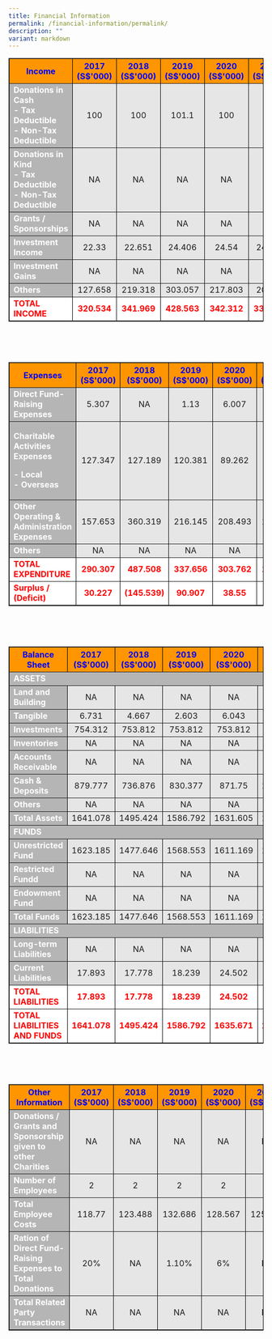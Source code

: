 ```yaml
---
title: Financial Information
permalink: /financial-information/permalink/
description: ""
variant: markdown
---
```

<table width="100%" border="1" style="background-color: #ff9500; border-color: #000000;">
<tbody>
<tr>
<th style="width: 314.121px;"><span style="color: #0000ff;"><strong>Income</strong></span></th>
<th style="width: 113.809px; text-align: center;"><span style="color: #0000ff;"><strong>2017</strong></span><br><span style="color: #0000ff;"><strong>(S$'000)</strong></span></th>
<th style="width: 113.809px; text-align: center;"><span style="color: #0000ff;"><strong>2018</strong></span><br><span style="color: #0000ff;"><strong>(S$'000)</strong></span></th>
<th style="width: 113.809px; text-align: center;"><span style="color: #0000ff;"><strong>2019</strong></span><br><span style="color: #0000ff;"><strong>(S$'000)</strong></span></th>
<th style="width: 113.809px; text-align: center;"><span style="color: #0000ff;"><strong>2020</strong></span><br><span style="color: #0000ff;"><strong>(S$'000)</strong></span></th>
<th style="width: 113.965px; text-align: center;"><span style="color: #0000ff;"><strong>2021</strong></span><br><span style="color: #0000ff;"><strong>(S$'000)</strong></span></th>
<th style="width: 113.965px; text-align: center;"><span style="color: #0000ff;"><strong>2022<br>(S$'000)</strong></span></th>
<th style="width: 113.965px; text-align: center;"><span style="color: #0000ff;"><strong>2023<br>(S$'000)</strong></span></th>
</tr>
<tr>
<td style="background-color: #b5b5b5; width: 314.121px;"><span style="color: #ffffff;"><strong>Donations in Cash</strong></span><br><span style="color: #ffffff;"><strong>- Tax Deductible</strong></span><br><span style="color: #ffffff;"><strong>- Non-Tax Deductible</strong></span></td>
<td style="background-color: #e6e6e6; width: 113.809px; text-align: center;">100</td>
<td style="background-color: #e6e6e6; width: 113.809px; text-align: center;">100</td>
<td style="background-color: #e6e6e6; width: 113.809px; text-align: center;">101.1</td>
<td style="background-color: #e6e6e6; width: 113.809px; text-align: center;">100</td>
<td style="background-color: #e6e6e6; width: 113.965px; text-align: center;">100</td>
<td style="background-color: #e6e6e6; width: 113.965px; text-align: center;">110</td>
<td style="background-color: #e6e6e6; width: 113.965px; text-align: center;">65.150</td>
</tr>
<tr>
<td style="background-color: #b5b5b5; width: 314.121px;"><span style="color: #ffffff;"><strong>Donations in Kind</strong></span><br><span style="color: #ffffff;"><strong>- Tax Deductible</strong></span><br><span style="color: #ffffff;"><strong>- Non-Tax Deductible</strong></span></td>
<td style="background-color: #e6e6e6; width: 113.809px; text-align: center;">NA</td>
<td style="background-color: #e6e6e6; width: 113.809px; text-align: center;">NA</td>
<td style="background-color: #e6e6e6; width: 113.809px; text-align: center;">NA</td>
<td style="background-color: #e6e6e6; width: 113.809px; text-align: center;">NA</td>
<td style="background-color: #e6e6e6; width: 113.965px; text-align: center;">NA</td>
<td style="background-color: #e6e6e6; width: 113.965px; text-align: center;">NA</td>
<td style="background-color: #e6e6e6; width: 113.965px; text-align: center;">NA</td>
</tr>
<tr>
<td style="background-color: #b5b5b5; width: 314.121px;"><span style="color: #ffffff;"><strong>Grants / Sponsorships</strong></span></td>
<td style="background-color: #e6e6e6; width: 113.809px; text-align: center;">NA</td>
<td style="background-color: #e6e6e6; width: 113.809px; text-align: center;">NA</td>
<td style="background-color: #e6e6e6; width: 113.809px; text-align: center;">NA</td>
<td style="background-color: #e6e6e6; width: 113.809px; text-align: center;">NA</td>
<td style="background-color: #e6e6e6; width: 113.965px; text-align: center;">NA</td>
<td style="background-color: #e6e6e6; width: 113.965px; text-align: center;">2.374</td>
<td style="background-color: #e6e6e6; width: 113.965px; text-align: center;">NA</td>
</tr>
<tr>
<td style="background-color: #b5b5b5; width: 314.121px;"><span style="color: #ffffff;"><strong>Investment Income</strong></span></td>
<td style="background-color: #e6e6e6; width: 113.809px; text-align: center;">22.33</td>
<td style="background-color: #e6e6e6; width: 113.809px; text-align: center;">22.651</td>
<td style="background-color: #e6e6e6; width: 113.809px; text-align: center;">24.406</td>
<td style="background-color: #e6e6e6; width: 113.809px; text-align: center;">24.54</td>
<td style="background-color: #e6e6e6; width: 113.965px; text-align: center;">24.741</td>
<td style="background-color: #e6e6e6; width: 113.965px; text-align: center;">7.375</td>
<td style="background-color: #e6e6e6; width: 113.965px; text-align: center;">13.148</td>
</tr>
<tr>
<td style="background-color: #b5b5b5; width: 314.121px;"><span style="color: #ffffff;"><strong>Investment Gains</strong></span></td>
<td style="background-color: #e6e6e6; width: 113.809px; text-align: center;">NA</td>
<td style="background-color: #e6e6e6; width: 113.809px; text-align: center;">NA</td>
<td style="background-color: #e6e6e6; width: 113.809px; text-align: center;">NA</td>
<td style="background-color: #e6e6e6; width: 113.809px; text-align: center;">NA</td>
<td style="background-color: #e6e6e6; width: 113.965px; text-align: center;">NA</td>
<td style="background-color: #e6e6e6; width: 113.965px; text-align: center;">NA</td>
<td style="background-color: #e6e6e6; width: 113.965px; text-align: center;">NA</td>
</tr>
<tr>
<td style="background-color: #b5b5b5; width: 314.121px;"><span style="color: #ffffff;"><strong>Others</strong></span></td>
<td style="background-color: #e6e6e6; width: 113.809px; text-align: center;">127.658</td>
<td style="background-color: #e6e6e6; width: 113.809px; text-align: center;">219.318</td>
<td style="background-color: #e6e6e6; width: 113.809px; text-align: center;">303.057</td>
<td style="background-color: #e6e6e6; width: 113.809px; text-align: center;">217.803</td>
<td style="background-color: #e6e6e6; width: 113.965px; text-align: center;">205.61</td>
<td style="background-color: #e6e6e6; width: 113.965px; text-align: center;">116.065</td>
<td style="background-color: #e6e6e6; width: 113.965px; text-align: center;">54.720</td>
</tr>
<tr>
<td style="background-color: #ffffff; width: 314.121px;"><span style="color: #ff0000;"><strong>TOTAL INCOME</strong></span></td>
<td style="background-color: #ffffff; width: 113.809px; text-align: center;"><span style="color: #ff0000;"><strong>320.534</strong></span></td>
<td style="background-color: #ffffff; width: 113.809px; text-align: center;"><span style="color: #ff0000;"><strong>341.969</strong></span></td>
<td style="background-color: #ffffff; width: 113.809px; text-align: center;"><span style="color: #ff0000;"><strong>428.563</strong></span></td>
<td style="background-color: #ffffff; width: 113.809px; text-align: center;"><span style="color: #ff0000;"><strong>342.312</strong></span></td>
<td style="background-color: #ffffff; width: 113.965px; text-align: center;"><span style="color: #ff0000;"><strong>330.321</strong></span></td>
<td style="background-color: #ffffff; width: 113.965px; text-align: center;"><span style="color: #ff0000;"><strong>235.814</strong></span></td>
<td style="background-color: #ffffff; width: 113.965px; text-align: center;"><span style="color: #ff0000;"><strong>133.018</strong></span></td>
</tr>
</tbody>
</table>
<p>&nbsp;</p>
<p>&nbsp;</p>
<table width="100%" border="1" style="background-color: #ff9500; border-color: #000000;">
<tbody>
<tr>
<th style="width: 314.121px;"><span style="color: #0000ff;"><strong>Expenses</strong></span></th>
<th style="width: 113.809px; text-align: center;"><span style="color: #0000ff;"><strong>2017</strong></span><br><span style="color: #0000ff;"><strong>(S$'000)</strong></span></th>
<th style="width: 113.809px; text-align: center;"><span style="color: #0000ff;"><strong>2018</strong></span><br><span style="color: #0000ff;"><strong>(S$'000)</strong></span></th>
<th style="width: 113.809px; text-align: center;"><span style="color: #0000ff;"><strong>2019</strong></span><br><span style="color: #0000ff;"><strong>(S$'000)</strong></span></th>
<th style="width: 113.809px; text-align: center;"><span style="color: #0000ff;"><strong>2020</strong></span><br><span style="color: #0000ff;"><strong>(S$'000)</strong></span></th>
<th style="width: 113.965px; text-align: center;"><span style="color: #0000ff;"><strong>2021</strong></span><br><span style="color: #0000ff;"><strong>(S$'000)</strong></span></th>
<th style="width: 113.965px; text-align: center;"><span style="color: #0000ff;"><strong>2022<br>(S$'000)</strong></span></th>
<th style="width: 113.965px; text-align: center;"><span style="color: #0000ff;"><strong>2023<br>(S$'000)</strong></span></th>
</tr>
<tr>
<td style="background-color: #b5b5b5; width: 314.121px;"><span style="color: #ffffff;"><strong>Direct Fund-Raising Expenses</strong></span></td>
<td style="background-color: #e6e6e6; width: 113.809px; text-align: center;">5.307</td>
<td style="background-color: #e6e6e6; width: 113.809px; text-align: center;">NA</td>
<td style="background-color: #e6e6e6; width: 113.809px; text-align: center;">1.13</td>
<td style="background-color: #e6e6e6; width: 113.809px; text-align: center;">6.007</td>
<td style="background-color: #e6e6e6; width: 113.965px; text-align: center;">NA</td>
<td style="background-color: #e6e6e6; width: 113.965px; text-align: center;">NA</td>
<td style="background-color: #e6e6e6; width: 113.965px; text-align: center;">NA</td>
</tr>
<tr>
<td style="background-color: #b5b5b5; width: 314.121px;">
<p><span style="color: #ffffff;"><strong>Charitable Activities Expenses</strong></span></p>
<p><span style="color: #ffffff;"><strong>-&nbsp;Local</strong></span><br><span style="color: #ffffff;"><strong>- Overseas</strong></span></p>
</td>
<td style="background-color: #e6e6e6; width: 113.809px; text-align: center;">127.347</td>
<td style="background-color: #e6e6e6; width: 113.809px; text-align: center;">127.189</td>
<td style="background-color: #e6e6e6; width: 113.809px; text-align: center;">120.381</td>
<td style="background-color: #e6e6e6; width: 113.809px; text-align: center;">89.262</td>
<td style="background-color: #e6e6e6; width: 113.965px; text-align: center;">45.877</td>
<td style="background-color: #e6e6e6; width: 113.965px; text-align: center;">33.760</td>
<td style="background-color: #e6e6e6; width: 113.965px; text-align: center;">66.967</td>
</tr>
<tr>
<td style="background-color: #b5b5b5; width: 314.121px;"><span style="color: #ffffff;"><strong>Other Operating &amp; Administration Expenses</strong></span></td>
<td style="background-color: #e6e6e6; width: 113.809px; text-align: center;">157.653</td>
<td style="background-color: #e6e6e6; width: 113.809px; text-align: center;">360.319</td>
<td style="background-color: #e6e6e6; width: 113.809px; text-align: center;">216.145</td>
<td style="background-color: #e6e6e6; width: 113.809px; text-align: center;">208.493</td>
<td style="background-color: #e6e6e6; width: 113.965px; text-align: center;">152.534</td>
<td style="background-color: #e6e6e6; width: 113.965px; text-align: center;">168.490</td>
<td style="background-color: #e6e6e6; width: 113.965px; text-align: center;">222.941</td>
</tr>
<tr>
<td style="background-color: #b5b5b5; width: 314.121px;"><span style="color: #ffffff;"><strong>Others</strong></span></td>
<td style="background-color: #e6e6e6; width: 113.809px; text-align: center;">NA</td>
<td style="background-color: #e6e6e6; width: 113.809px; text-align: center;">NA</td>
<td style="background-color: #e6e6e6; width: 113.809px; text-align: center;">NA</td>
<td style="background-color: #e6e6e6; width: 113.809px; text-align: center;">NA</td>
<td style="background-color: #e6e6e6; width: 113.965px; text-align: center;">NA</td>
<td style="background-color: #e6e6e6; width: 113.965px; text-align: center;">NA</td>
<td style="background-color: #e6e6e6; width: 113.965px; text-align: center;">NA</td>
</tr>
<tr>
<td style="background-color: #ffffff;"><span style="color: #ff0000;"><strong>TOTAL EXPENDITURE</strong></span></td>
<td style="background-color: #ffffff; text-align: center;"><span style="color: #ff0000;"><strong>290.307</strong></span></td>
<td style="background-color: #ffffff; text-align: center;"><span style="color: #ff0000;"><strong>487.508</strong></span></td>
<td style="background-color: #ffffff; text-align: center;"><span style="color: #ff0000;"><strong>337.656</strong></span></td>
<td style="background-color: #ffffff; text-align: center;"><span style="color: #ff0000;"><strong>303.762</strong></span></td>
<td style="background-color: #ffffff; text-align: center;"><span style="color: #ff0000;"><strong>198.411</strong></span></td>
<td style="background-color: #ffffff; text-align: center;"><span style="color: #ff0000;"><strong>202.250</strong></span></td>
<td style="background-color: #ffffff; text-align: center;"><span style="color: #ff0000;"><strong>289.908</strong></span></td>
</tr>
<tr>
<td style="background-color: #ffffff; width: 314.121px;"><span style="color: #ff0000;"><strong>Surplus / (Deficit)</strong></span></td>
<td style="background-color: #ffffff; width: 113.809px; text-align: center;"><span style="color: #ff0000;"><strong>30.227</strong></span></td>
<td style="background-color: #ffffff; width: 113.809px; text-align: center;"><span style="color: #ff0000;"><strong>(145.539)</strong></span></td>
<td style="background-color: #ffffff; width: 113.809px; text-align: center;"><span style="color: #ff0000;"><strong>90.907</strong></span></td>
<td style="background-color: #ffffff; width: 113.809px; text-align: center;"><span style="color: #ff0000;"><strong>38.55</strong></span></td>
<td style="background-color: #ffffff; width: 113.965px; text-align: center;"><span style="color: #ff0000;"><strong>131.91</strong></span></td>
<td style="background-color: #ffffff; width: 113.965px; text-align: center;"><span style="color: #ff0000;"><strong>33.564</strong></span></td>
<td style="background-color: #ffffff; width: 113.965px; text-align: center;"><span style="color: #ff0000;"><strong>(156.890)</strong></span></td>
</tr>
</tbody>
</table>
<p>&nbsp;</p>
<p>&nbsp;</p>
<table width="100%" border="1" style="background-color: #ff9500; border-color: #000000;">
<tbody>
<tr style="height: 31px;">
<th style="width: 314.121px; height: 31px;"><span style="color: #0000ff;">Balance Sheet</span></th>
<th style="width: 113.809px; height: 31px; text-align: center;"><span style="color: #0000ff;"><strong>2017</strong></span><br><span style="color: #0000ff;"><strong>(S$'000)</strong></span></th>
<th style="width: 113.809px; height: 31px; text-align: center;"><span style="color: #0000ff;"><strong>2018</strong></span><br><span style="color: #0000ff;"><strong>(S$'000)</strong></span></th>
<th style="width: 113.809px; height: 31px; text-align: center;"><span style="color: #0000ff;"><strong>2019</strong></span><br><span style="color: #0000ff;"><strong>(S$'000)</strong></span></th>
<th style="width: 113.809px; height: 31px; text-align: center;"><span style="color: #0000ff;"><strong>2020</strong></span><br><span style="color: #0000ff;"><strong>(S$'000)</strong></span></th>
<th style="width: 113.965px; height: 31px; text-align: center;"><span style="color: #0000ff;"><strong>2021</strong></span><br><span style="color: #0000ff;"><strong>(S$'000)</strong></span></th>
<th style="width: 113.965px; height: 31px; text-align: center;"><span style="color: #0000ff;"><strong>2022<br>(S$'000)</strong></span></th>
<th style="width: 113.965px; height: 31px; text-align: center;"><span style="color: #0000ff;"><strong>2023<br>(S$'000)</strong></span></th>
</tr>
<tr style="height: 15px;">
<td colspan="8" style="background-color: #b5b5b5; width: 314.121px; height: 15px;"><strong><span style="color: #ffffff;">ASSETS</span></strong></td>
</tr>
<tr style="height: 16.8008px;">
<td style="background-color: #b5b5b5; width: 314.121px; height: 16.8008px;"><strong><span style="color: #ffffff;">Land and Building</span></strong></td>
<td style="background-color: #e6e6e6; width: 113.809px; height: 16.8008px; text-align: center;">NA</td>
<td style="background-color: #e6e6e6; width: 113.809px; height: 16.8008px; text-align: center;">NA</td>
<td style="background-color: #e6e6e6; width: 113.809px; height: 16.8008px; text-align: center;">NA</td>
<td style="background-color: #e6e6e6; width: 113.809px; height: 16.8008px; text-align: center;">NA</td>
<td style="background-color: #e6e6e6; width: 113.965px; height: 16.8008px; text-align: center;">NA</td>
<td style="background-color: #e6e6e6; width: 113.965px; height: 16.8008px; text-align: center;">NA</td>
<td style="background-color: #e6e6e6; width: 113.965px; height: 16.8008px; text-align: center;">NA</td>
</tr>
<tr style="height: 15px;">
<td style="background-color: #b5b5b5; width: 314.121px; height: 15px;"><strong><span style="color: #ffffff;">Tangible</span></strong></td>
<td style="background-color: #e6e6e6; width: 113.809px; height: 15px; text-align: center;">6.731</td>
<td style="background-color: #e6e6e6; width: 113.809px; height: 15px; text-align: center;">4.667</td>
<td style="background-color: #e6e6e6; width: 113.809px; height: 15px; text-align: center;">2.603</td>
<td style="background-color: #e6e6e6; width: 113.809px; height: 15px; text-align: center;">6.043</td>
<td style="background-color: #e6e6e6; width: 113.965px; height: 15px; text-align: center;">3.989</td>
<td style="background-color: #e6e6e6; width: 113.965px; height: 15px; text-align: center;">2.333</td>
<td style="background-color: #e6e6e6; width: 113.965px; height: 15px; text-align: center;">0.777</td>
</tr>
<tr style="height: 15px;">
<td style="background-color: #b5b5b5; width: 314.121px; height: 15px;"><strong><span style="color: #ffffff;">Investments</span></strong></td>
<td style="background-color: #e6e6e6; width: 113.809px; height: 15px; text-align: center;">754.312</td>
<td style="background-color: #e6e6e6; width: 113.809px; height: 15px; text-align: center;">753.812</td>
<td style="background-color: #e6e6e6; width: 113.809px; height: 15px; text-align: center;">753.812</td>
<td style="background-color: #e6e6e6; width: 113.809px; height: 15px; text-align: center;">753.812</td>
<td style="background-color: #e6e6e6; width: 113.965px; height: 15px; text-align: center;">253.812</td>
<td style="background-color: #e6e6e6; width: 113.965px; height: 15px; text-align: center;">250</td>
<td style="background-color: #e6e6e6; width: 113.965px; height: 15px; text-align: center;">752.500</td>
</tr>
<tr style="height: 15px;">
<td style="background-color: #b5b5b5; width: 314.121px; height: 15px;"><strong><span style="color: #ffffff;">Inventories</span></strong></td>
<td style="background-color: #e6e6e6; width: 113.809px; height: 15px; text-align: center;">NA</td>
<td style="background-color: #e6e6e6; width: 113.809px; height: 15px; text-align: center;">NA</td>
<td style="background-color: #e6e6e6; width: 113.809px; height: 15px; text-align: center;">NA</td>
<td style="background-color: #e6e6e6; width: 113.809px; height: 15px; text-align: center;">NA</td>
<td style="background-color: #e6e6e6; width: 113.965px; height: 15px; text-align: center;">NA</td>
<td style="background-color: #e6e6e6; width: 113.965px; height: 15px; text-align: center;">NA</td>
<td style="background-color: #e6e6e6; width: 113.965px; height: 15px; text-align: center;">NA</td>
</tr>
<tr style="height: 15px;">
<td style="background-color: #b5b5b5; width: 314.121px; height: 15px;"><strong><span style="color: #ffffff;">Accounts Receivable</span></strong></td>
<td style="background-color: #e6e6e6; width: 113.809px; height: 15px; text-align: center;">NA</td>
<td style="background-color: #e6e6e6; width: 113.809px; height: 15px; text-align: center;">NA</td>
<td style="background-color: #e6e6e6; width: 113.809px; height: 15px; text-align: center;">NA</td>
<td style="background-color: #e6e6e6; width: 113.809px; height: 15px; text-align: center;">NA</td>
<td style="background-color: #e6e6e6; width: 113.965px; height: 15px; text-align: center;">NA</td>
<td style="background-color: #e6e6e6; width: 113.965px; height: 15px; text-align: center;">NA</td>
<td style="background-color: #e6e6e6; width: 113.965px; height: 15px; text-align: center;">NA</td>
</tr>
<tr style="height: 15px;">
<td style="background-color: #b5b5b5; width: 314.121px; height: 15px;"><strong><span style="color: #ffffff;">Cash &amp; Deposits</span></strong></td>
<td style="background-color: #e6e6e6; width: 113.809px; height: 15px; text-align: center;">879.777</td>
<td style="background-color: #e6e6e6; width: 113.809px; height: 15px; text-align: center;">736.876</td>
<td style="background-color: #e6e6e6; width: 113.809px; height: 15px; text-align: center;">830.377</td>
<td style="background-color: #e6e6e6; width: 113.809px; height: 15px; text-align: center;">871.75</td>
<td style="background-color: #e6e6e6; width: 113.965px; height: 15px; text-align: center;">1504.398</td>
<td style="background-color: #e6e6e6; width: 113.965px; height: 15px; text-align: center;">1545.371</td>
<td style="background-color: #e6e6e6; width: 113.965px; height: 15px; text-align: center;">882.549</td>
</tr>
<tr style="height: 15px;">
<td style="background-color: #b5b5b5; width: 314.121px; height: 15px;"><strong><span style="color: #ffffff;">Others</span></strong></td>
<td style="background-color: #e6e6e6; width: 113.809px; height: 15px; text-align: center;">NA</td>
<td style="background-color: #e6e6e6; width: 113.809px; height: 15px; text-align: center;">NA</td>
<td style="background-color: #e6e6e6; width: 113.809px; height: 15px; text-align: center;">NA</td>
<td style="background-color: #e6e6e6; width: 113.809px; height: 15px; text-align: center;">NA</td>
<td style="background-color: #e6e6e6; width: 113.965px; height: 15px; text-align: center;">NA</td>
<td style="background-color: #e6e6e6; width: 113.965px; height: 15px; text-align: center;">0.222</td>
<td style="background-color: #e6e6e6; width: 113.965px; height: 15px; text-align: center;">0.443</td>
</tr>
<tr style="height: 15px;">
<td style="background-color: #b5b5b5; width: 314.121px; height: 15px;"><strong><span style="color: #ffffff;">Total Assets</span></strong></td>
<td style="background-color: #e6e6e6; width: 113.809px; height: 15px; text-align: center;">1641.078</td>
<td style="background-color: #e6e6e6; width: 113.809px; height: 15px; text-align: center;">1495.424</td>
<td style="background-color: #e6e6e6; width: 113.809px; height: 15px; text-align: center;">1586.792</td>
<td style="background-color: #e6e6e6; width: 113.809px; height: 15px; text-align: center;">1631.605</td>
<td style="background-color: #e6e6e6; width: 113.965px; height: 15px; text-align: center;">1762.199</td>
<td style="background-color: #e6e6e6; width: 113.965px; height: 15px; text-align: center;">1797.926</td>
<td style="background-color: #e6e6e6; width: 113.965px; height: 15px; text-align: center;">1636.269</td>
</tr>
<tr style="height: 15px;">
<td colspan="8" style="background-color: #b5b5b5; width: 314.121px; height: 15px;"><strong><span style="color: #ffffff;">FUNDS</span></strong></td>
</tr>
<tr style="height: 15px;">
<td style="background-color: #b5b5b5; width: 314.121px; height: 15px;"><strong><span style="color: #ffffff;">Unrestricted Fund</span></strong></td>
<td style="background-color: #e6e6e6; width: 113.809px; height: 15px; text-align: center;">1623.185</td>
<td style="background-color: #e6e6e6; width: 113.809px; height: 15px; text-align: center;">1477.646</td>
<td style="background-color: #e6e6e6; width: 113.809px; height: 15px; text-align: center;">1568.553</td>
<td style="background-color: #e6e6e6; width: 113.809px; height: 15px; text-align: center;">1611.169</td>
<td style="background-color: #e6e6e6; width: 113.965px; height: 15px; text-align: center;">1741.513</td>
<td style="background-color: #e6e6e6; width: 113.965px; height: 15px; text-align: center;">1772.577</td>
<td style="background-color: #e6e6e6; width: 113.965px; height: 15px; text-align: center;">1615.687</td>
</tr>
<tr style="height: 15px;">
<td style="background-color: #b5b5b5; width: 314.121px; height: 15px;"><strong><span style="color: #ffffff;">Restricted Fundd</span></strong></td>
<td style="background-color: #e6e6e6; width: 113.809px; height: 15px; text-align: center;">NA</td>
<td style="background-color: #e6e6e6; width: 113.809px; height: 15px; text-align: center;">NA</td>
<td style="background-color: #e6e6e6; width: 113.809px; height: 15px; text-align: center;">NA</td>
<td style="background-color: #e6e6e6; width: 113.809px; height: 15px; text-align: center;">NA</td>
<td style="background-color: #e6e6e6; width: 113.965px; height: 15px; text-align: center;">NA</td>
<td style="background-color: #e6e6e6; width: 113.965px; height: 15px; text-align: center;">NA</td>
<td style="background-color: #e6e6e6; width: 113.965px; height: 15px; text-align: center;">NA</td>
</tr>
<tr style="height: 15px;">
<td style="background-color: #b5b5b5; width: 314.121px; height: 15px;"><strong><span style="color: #ffffff;">Endowment Fund</span></strong></td>
<td style="background-color: #e6e6e6; width: 113.809px; height: 15px; text-align: center;">NA</td>
<td style="background-color: #e6e6e6; width: 113.809px; height: 15px; text-align: center;">NA</td>
<td style="background-color: #e6e6e6; width: 113.809px; height: 15px; text-align: center;">NA</td>
<td style="background-color: #e6e6e6; width: 113.809px; height: 15px; text-align: center;">NA</td>
<td style="background-color: #e6e6e6; width: 113.965px; height: 15px; text-align: center;">NA</td>
<td style="background-color: #e6e6e6; width: 113.965px; height: 15px; text-align: center;">NA</td>
<td style="background-color: #e6e6e6; width: 113.965px; height: 15px; text-align: center;">NA</td>
</tr>
<tr style="height: 15px;">
<td style="background-color: #b5b5b5; width: 314.121px; height: 15px;"><strong><span style="color: #ffffff;">Total Funds</span></strong></td>
<td style="background-color: #e6e6e6; width: 113.809px; height: 15px; text-align: center;">1623.185</td>
<td style="background-color: #e6e6e6; width: 113.809px; height: 15px; text-align: center;">1477.646</td>
<td style="background-color: #e6e6e6; width: 113.809px; height: 15px; text-align: center;">1568.553</td>
<td style="background-color: #e6e6e6; width: 113.809px; height: 15px; text-align: center;">1611.169</td>
<td style="background-color: #e6e6e6; width: 113.965px; height: 15px; text-align: center;">1741.513</td>
<td style="background-color: #e6e6e6; width: 113.965px; height: 15px; text-align: center;">1772.577</td>
<td style="background-color: #e6e6e6; width: 113.965px; height: 15px; text-align: center;">1615.687</td>
</tr>
<tr style="height: 15px;">
<td colspan="8" style="background-color: #b5b5b5; width: 314.121px; height: 15px;"><strong><span style="color: #ffffff;">LIABILITIES</span></strong></td>
</tr>
<tr style="height: 15px;">
<td style="background-color: #b5b5b5; width: 314.121px; height: 15px;"><strong><span style="color: #ffffff;">Long-term Liabilities</span></strong></td>
<td style="background-color: #e6e6e6; width: 113.809px; height: 15px; text-align: center;">NA</td>
<td style="background-color: #e6e6e6; width: 113.809px; height: 15px; text-align: center;">NA</td>
<td style="background-color: #e6e6e6; width: 113.809px; height: 15px; text-align: center;">NA</td>
<td style="background-color: #e6e6e6; width: 113.809px; height: 15px; text-align: center;">NA</td>
<td style="background-color: #e6e6e6; width: 113.965px; height: 15px; text-align: center;">NA</td>
<td style="background-color: #e6e6e6; width: 113.965px; height: 15px; text-align: center;">NA</td>
<td style="background-color: #e6e6e6; width: 113.965px; height: 15px; text-align: center;">NA</td>
</tr>
<tr style="height: 15px;">
<td style="background-color: #b5b5b5; width: 314.121px; height: 15px;"><strong><span style="color: #ffffff;">Current Liabilities</span></strong></td>
<td style="background-color: #e6e6e6; width: 113.809px; height: 15px; text-align: center;">17.893</td>
<td style="background-color: #e6e6e6; width: 113.809px; height: 15px; text-align: center;">17.778</td>
<td style="background-color: #e6e6e6; width: 113.809px; height: 15px; text-align: center;">18.239</td>
<td style="background-color: #e6e6e6; width: 113.809px; height: 15px; text-align: center;">24.502</td>
<td style="background-color: #e6e6e6; width: 113.965px; height: 15px; text-align: center;">23.186</td>
<td style="background-color: #e6e6e6; width: 113.965px; height: 15px; text-align: center;">25.349</td>
<td style="background-color: #e6e6e6; width: 113.965px; height: 15px; text-align: center;">20.582</td>
</tr>
<tr style="height: 15px;">
<td style="background-color: #ffffff; height: 15px;"><span style="color: #ff0000;"><strong>TOTAL LIABILITIES</strong></span></td>
<td style="background-color: #ffffff; height: 15px; text-align: center;"><span style="color: #ff0000;"><strong>17.893</strong></span></td>
<td style="background-color: #ffffff; height: 15px; text-align: center;"><span style="color: #ff0000;"><strong>17.778</strong></span></td>
<td style="background-color: #ffffff; height: 15px; text-align: center;"><span style="color: #ff0000;"><strong>18.239</strong></span></td>
<td style="background-color: #ffffff; height: 15px; text-align: center;"><span style="color: #ff0000;"><strong>24.502</strong></span></td>
<td style="background-color: #ffffff; height: 15px; text-align: center;"><span style="color: #ff0000;"><strong>23.186</strong></span></td>
<td style="background-color: #ffffff; height: 15px; text-align: center;"><span style="color: #ff0000;"><strong>25.349</strong></span></td>
<td style="background-color: #ffffff; height: 15px; text-align: center;"><span style="color: #ff0000;"><strong>20.582</strong></span></td>
</tr>
<tr style="height: 15px;">
<td style="background-color: #ffffff; height: 15px;"><span style="color: #ff0000;"><strong>TOTAL LIABILITIES AND FUNDS</strong></span></td>
<td style="background-color: #ffffff; height: 15px; text-align: center;"><span style="color: #ff0000;"><strong>1641.078</strong></span></td>
<td style="background-color: #ffffff; height: 15px; text-align: center;"><span style="color: #ff0000;"><strong>1495.424</strong></span></td>
<td style="background-color: #ffffff; height: 15px; text-align: center;"><span style="color: #ff0000;"><strong>1586.792</strong></span></td>
<td style="background-color: #ffffff; height: 15px; text-align: center;"><span style="color: #ff0000;"><strong>1635.671</strong></span></td>
<td style="background-color: #ffffff; height: 15px; text-align: center;"><span style="color: #ff0000;"><strong>1764.699</strong></span></td>
<td style="background-color: #ffffff; height: 15px; text-align: center;"><span style="color: #ff0000;"><strong>1797.926</strong></span></td>
<td style="background-color: #ffffff; height: 15px; text-align: center;"><span style="color: #ff0000;"><strong>1636.269</strong></span></td>
</tr>
</tbody>
</table>
<p>&nbsp;</p>
<p>&nbsp;</p>
<table width="100%" border="1" style="background-color: #ff9500; border-color: #000000;">
<tbody>
<tr>
<th style="width: 314.121px;"><span style="color: #0000ff;"><strong>Other Information</strong></span></th>
<th style="width: 113.809px; text-align: center;"><span style="color: #0000ff;"><strong>2017</strong></span><br><span style="color: #0000ff;"><strong>(S$'000)</strong></span></th>
<th style="width: 113.809px; text-align: center;"><span style="color: #0000ff;"><strong>2018</strong></span><br><span style="color: #0000ff;"><strong>(S$'000)</strong></span></th>
<th style="width: 113.809px; text-align: center;"><span style="color: #0000ff;"><strong>2019</strong></span><br><span style="color: #0000ff;"><strong>(S$'000)</strong></span></th>
<th style="width: 113.809px; text-align: center;"><span style="color: #0000ff;"><strong>2020</strong></span><br><span style="color: #0000ff;"><strong>(S$'000)</strong></span></th>
<th style="width: 113.965px; text-align: center;"><span style="color: #0000ff;"><strong>2021</strong></span><br><span style="color: #0000ff;"><strong>(S$'000)</strong></span></th>
<th style="width: 113.965px; text-align: center;"><span style="color: #0000ff;"><strong>2022<br>(S$'000)</strong></span></th>
<th style="width: 113.965px; text-align: center;"><span style="color: #0000ff;"><strong>2023<br>(S$'000)</strong></span></th>
</tr>
<tr>
<td style="background-color: #b5b5b5; width: 314.121px;"><span style="color: #ffffff;"><strong>Donations / Grants and Sponsorship given to other Charities</strong></span></td>
<td style="background-color: #e6e6e6; width: 113.809px; text-align: center;">NA</td>
<td style="background-color: #e6e6e6; width: 113.809px; text-align: center;">NA</td>
<td style="background-color: #e6e6e6; width: 113.809px; text-align: center;">NA</td>
<td style="background-color: #e6e6e6; width: 113.809px; text-align: center;">NA</td>
<td style="background-color: #e6e6e6; width: 113.965px; text-align: center;">NA</td>
<td style="background-color: #e6e6e6; width: 113.965px; text-align: center;">NA</td>
<td style="background-color: #e6e6e6; width: 113.965px; text-align: center;">NA</td>
</tr>
<tr>
<td style="background-color: #b5b5b5; width: 314.121px;"><span style="color: #ffffff;"><strong>Number of Employees</strong></span></td>
<td style="background-color: #e6e6e6; width: 113.809px; text-align: center;">2</td>
<td style="background-color: #e6e6e6; width: 113.809px; text-align: center;">2</td>
<td style="background-color: #e6e6e6; width: 113.809px; text-align: center;">2</td>
<td style="background-color: #e6e6e6; width: 113.809px; text-align: center;">2</td>
<td style="background-color: #e6e6e6; width: 113.965px; text-align: center;">2</td>
<td style="background-color: #e6e6e6; width: 113.965px; text-align: center;">2</td>
<td style="background-color: #e6e6e6; width: 113.965px; text-align: center;">2</td>
</tr>
<tr>
<td style="background-color: #b5b5b5; width: 314.121px;"><span style="color: #ffffff;"><strong>Total Employee Costs</strong></span></td>
<td style="background-color: #e6e6e6; width: 113.809px; text-align: center;">118.77</td>
<td style="background-color: #e6e6e6; width: 113.809px; text-align: center;">123.488</td>
<td style="background-color: #e6e6e6; width: 113.809px; text-align: center;">132.686</td>
<td style="background-color: #e6e6e6; width: 113.809px; text-align: center;">128.567</td>
<td style="background-color: #e6e6e6; width: 113.965px; text-align: center;">125.773</td>
<td style="background-color: #e6e6e6; width: 113.965px; text-align: center;">141.500</td>
<td style="background-color: #e6e6e6; width: 113.965px; text-align: center;">148.509</td>
</tr>
<tr>
<td style="background-color: #b5b5b5; width: 314.121px;"><span style="color: #ffffff;"><strong>Ration of Direct Fund-Raising Expenses to Total Donations</strong></span></td>
<td style="background-color: #e6e6e6; width: 113.809px; text-align: center;">20%</td>
<td style="background-color: #e6e6e6; width: 113.809px; text-align: center;">NA</td>
<td style="background-color: #e6e6e6; width: 113.809px; text-align: center;">1.10%</td>
<td style="background-color: #e6e6e6; width: 113.809px; text-align: center;">6%</td>
<td style="background-color: #e6e6e6; width: 113.965px; text-align: center;">NA</td>
<td style="background-color: #e6e6e6; width: 113.965px; text-align: center;">NA</td>
<td style="background-color: #e6e6e6; width: 113.965px; text-align: center;">NA</td>
</tr>
<tr>
<td style="background-color: #b5b5b5; width: 314.121px;"><span style="color: #ffffff;"><strong>Total Related Party Transactions</strong></span></td>
<td style="background-color: #e6e6e6; width: 113.809px; text-align: center;">NA</td>
<td style="background-color: #e6e6e6; width: 113.809px; text-align: center;">NA</td>
<td style="background-color: #e6e6e6; width: 113.809px; text-align: center;">NA</td>
<td style="background-color: #e6e6e6; width: 113.809px; text-align: center;">NA</td>
<td style="background-color: #e6e6e6; width: 113.965px; text-align: center;">NA</td>
<td style="background-color: #e6e6e6; width: 113.965px; text-align: center;">NA</td>
<td style="background-color: #e6e6e6; width: 113.965px; text-align: center;">NA</td>
</tr>
</tbody>
</table>
<p>&nbsp;</p>
<p>&nbsp;</p>